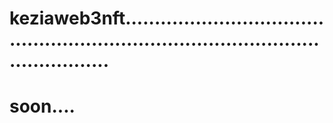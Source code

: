 # keziaweb3nft........................................................................................................
# soon....
